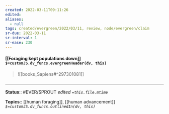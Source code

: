 ```yaml
---
created: 2022-03-11T09:11:26 
edited: 
aliases:
  - null
tags: created/evergreen/2022/03/11, review, node/evergreen/claim
sr-due: 2022-03-11
sr-interval: 1
sr-ease: 230
---
```


#### [[Foraging kept populations down]] `$=customJS.dv_funcs.evergreenHeader(dv, this)`

> ![[books_Sapiens#^297301081]]

### <hr class="footnote"/>

**Status**:: #EVER/SPROUT
*edited `=this.file.mtime`*

**Topics**:: [[human foraging]], [[human advancement]]
*`$=customJS.dv_funcs.outlinedIn(dv, this)`*
